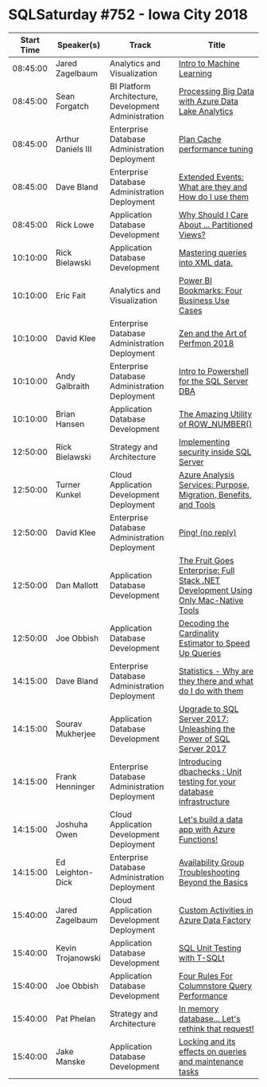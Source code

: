 # SQLSaturday #752 - Iowa City 2018
Start Time|Speaker(s)|Track|Title
---|---|---|---
08:45:00|Jared Zagelbaum|Analytics and Visualization|[Intro to Machine Learning](74074.md)
08:45:00|Sean Forgatch|BI Platform Architecture, Development  Administration|[Processing Big Data with Azure Data Lake Analytics](74667.md)
08:45:00|Arthur Daniels III|Enterprise Database Administration  Deployment|[Plan Cache performance tuning](77842.md)
08:45:00|Dave Bland|Enterprise Database Administration  Deployment|[Extended Events: What are they and How do I use them](80723.md)
08:45:00|Rick Lowe|Application  Database Development|[Why Should I Care About ... Partitioned Views?](82424.md)
10:10:00|Rick Bielawski|Application  Database Development|[Mastering queries into XML data.](74079.md)
10:10:00|Eric Fait|Analytics and Visualization|[Power BI Bookmarks: Four Business Use Cases](74240.md)
10:10:00|David Klee|Enterprise Database Administration  Deployment|[Zen and the Art of Perfmon 2018](77381.md)
10:10:00|Andy Galbraith|Enterprise Database Administration  Deployment|[Intro to Powershell for the SQL Server DBA](78332.md)
10:10:00|Brian Hansen|Application  Database Development|[The Amazing Utility of ROW_NUMBER()](82039.md)
12:50:00|Rick Bielawski|Strategy and Architecture|[Implementing security inside SQL Server](74078.md)
12:50:00|Turner Kunkel|Cloud Application Development  Deployment|[Azure Analysis Services: Purpose, Migration, Benefits, and Tools](74137.md)
12:50:00|David Klee|Enterprise Database Administration  Deployment|[Ping! (no reply)](77382.md)
12:50:00|Dan Mallott|Application  Database Development|[The Fruit Goes Enterprise: Full Stack .NET Development Using Only Mac-Native Tools](77946.md)
12:50:00|Joe Obbish|Application  Database Development|[Decoding the Cardinality Estimator to Speed Up Queries](78899.md)
14:15:00|Dave Bland|Enterprise Database Administration  Deployment|[Statistics - Why are they there and what do I do with them](74258.md)
14:15:00|Sourav Mukherjee|Application  Database Development|[Upgrade to SQL Server 2017: Unleashing the Power of SQL Server 2017](77041.md)
14:15:00|Frank Henninger|Enterprise Database Administration  Deployment|[Introducing dbachecks : Unit testing for your database infrastructure](78583.md)
14:15:00|Joshuha Owen|Cloud Application Development  Deployment|[Let's build a data app with Azure Functions!](82025.md)
14:15:00|Ed Leighton-Dick|Enterprise Database Administration  Deployment|[Availability Group Troubleshooting Beyond the Basics](82211.md)
15:40:00|Jared Zagelbaum|Cloud Application Development  Deployment|[Custom Activities in Azure Data Factory](74073.md)
15:40:00|Kevin Trojanowski|Application  Database Development|[SQL Unit Testing with T-SQLt](74705.md)
15:40:00|Joe Obbish|Application  Database Development|[Four Rules For Columnstore Query Performance](78900.md)
15:40:00|Pat Phelan|Strategy and Architecture|[In memory database... Let's rethink that request!](82185.md)
15:40:00|Jake Manske|Application  Database Development|[Locking and its effects on queries and maintenance tasks](82193.md)
